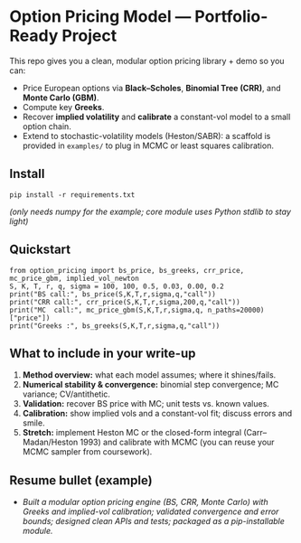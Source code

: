
# Option Pricing Model — Portfolio-Ready Project

This repo gives you a clean, modular option pricing library + demo so you can:
- Price European options via **Black–Scholes**, **Binomial Tree (CRR)**, and **Monte Carlo (GBM)**.
- Compute key **Greeks**.
- Recover **implied volatility** and **calibrate** a constant-vol model to a small option chain.
- Extend to stochastic-volatility models (Heston/SABR): a scaffold is provided in `examples/` to plug in MCMC or least squares calibration.

## Install
```
pip install -r requirements.txt
```
*(only needs numpy for the example; core module uses Python stdlib to stay light)*

## Quickstart
```
from option_pricing import bs_price, bs_greeks, crr_price, mc_price_gbm, implied_vol_newton
S, K, T, r, q, sigma = 100, 100, 0.5, 0.03, 0.00, 0.2
print("BS call:", bs_price(S,K,T,r,sigma,q,"call"))
print("CRR call:", crr_price(S,K,T,r,sigma,200,q,"call"))
print("MC  call:", mc_price_gbm(S,K,T,r,sigma,q, n_paths=20000)["price"])
print("Greeks :", bs_greeks(S,K,T,r,sigma,q,"call"))
```

## What to include in your write-up
1. **Method overview:** what each model assumes; where it shines/fails.
2. **Numerical stability & convergence:** binomial step convergence; MC variance; CV/antithetic.
3. **Validation:** recover BS price with MC; unit tests vs. known values.
4. **Calibration:** show implied vols and a constant-vol fit; discuss errors and smile.
5. **Stretch:** implement Heston MC or the closed-form integral (Carr–Madan/Heston 1993) and calibrate with MCMC (you can reuse your MCMC sampler from coursework).

## Resume bullet (example)
- *Built a modular option pricing engine (BS, CRR, Monte Carlo) with Greeks and implied-vol calibration; validated convergence and error bounds; designed clean APIs and tests; packaged as a pip-installable module.*

